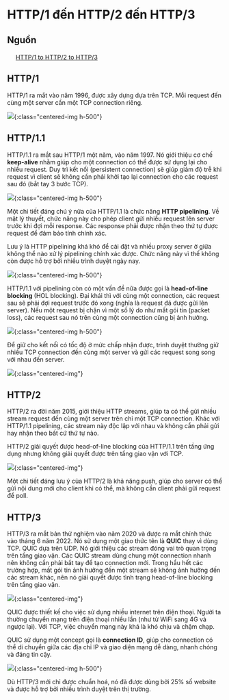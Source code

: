 # HTTP/1 đến HTTP/2 đến HTTP/3

## Nguồn

<img src="../../assets/images/bytebytego.png" width="16" height="16"/> [HTTP/1 to HTTP/2 to HTTP/3](https://www.youtube.com/watch?v=a-sBfyiXysI)

## HTTP/1

HTTP/1 ra mắt vào năm 1996, được xây dựng dựa trên TCP. Mỗi request đến cùng một server cần một TCP connection riêng.

![](../assets/ByteByteGo/http_versions/figure1.png){:class="centered-img h-500"}

## HTTP/1.1

HTTP/1.1 ra mắt sau HTTP/1 một năm, vào năm 1997. Nó giới thiệu cơ chế **keep-alive** nhằm giúp cho một connection có thể được sử dụng lại cho nhiều request. Duy trì kết nối (persistent connection) sẽ giúp giảm độ trễ khi request vì client sẽ không cần phải khởi tạo lại connection cho các request sau đó (bắt tay 3 bước TCP).

![](../assets/ByteByteGo/http_versions/figure2.png){:class="centered-img h-500"}

Một chi tiết đáng chú ý nữa của HTTP/1.1 là chức năng **HTTP pipelining**. Về mặt lý thuyết, chức năng này cho phép client gửi nhiều request lên server trước khi đợi mỗi response. Các response phải được nhận theo thứ tự được request để đảm bảo tính chính xác.

Lưu ý là HTTP pipelining khá khó để cài đặt và nhiều proxy server ở giữa không thể nào xử lý pipelining chính xác được. Chức năng này vì thế không còn được hỗ trợ bởi nhiều trình duyệt ngày nay.

![](../assets/ByteByteGo/http_versions/figure3.png){:class="centered-img h-500"}

HTTP/1.1 với pipelining còn có một vấn đề nữa được gọi là **head-of-line blocking** (HOL blocking). Đại khái thì với cùng một connection, các request sau sẽ phải đợi request trước đó xong (nghĩa là request đã được gửi lên server). Nếu một request bị chặn vì một số lý do như mất gói tin (packet loss), các request sau nó trên cùng một connection cũng bị ảnh hưởng.

![](../assets/ByteByteGo/http_versions/figure4.png){:class="centered-img h-500"}

Để giữ cho kết nối có tốc độ ở mức chấp nhận được, trình duyệt thường giữ nhiều TCP connection đến cùng một server và gửi các request song song với nhau đến server.

![](../assets/ByteByteGo/http_versions/figure5.png){:class="centered-img"}

## HTTP/2

HTTP/2 ra đời năm 2015, giới thiệu HTTP streams, giúp ta có thể gửi nhiều stream request đến cùng một server trên chỉ một TCP connection. Khác với HTTP/1.1 pipelining, các stream này độc lập với nhau và không cần phải gửi hay nhận theo bất cứ thứ tự nào. 

HTTP/2 giải quyết được head-of-line blocking của HTTP/1.1 trên tầng ứng dụng nhưng không giải quyết được trên tầng giao vận với TCP.

![](../assets/ByteByteGo/http_versions/figure6.png){:class="centered-img"}

Một chi tiết đáng lưu ý của HTTP/2 là khả năng push, giúp cho server có thể gửi nội dung mới cho client khi có thể, mà không cần client phải gửi request để poll.

## HTTP/3

HTTP/3 ra mắt bản thử nghiệm vào năm 2020 và được ra mắt chính thức vào tháng 6 năm 2022. Nó sử dụng một giao thức tên là **QUIC** thay vì dùng TCP. QUIC dựa trên UDP. Nó giới thiệu các stream đóng vai trò quan trọng trên tầng giao vận. Các QUIC stream dùng chung một connection nhanh nên không cần phải bắt tay để tạo connection mới. Trong hầu hết các trường hợp, mất gói tin ảnh hưởng đến một stream sẽ không ảnh hưởng đến các stream khác, nên nó giải quyết được tình trạng head-of-line blocking trên tầng giao vận.

![](../assets/ByteByteGo/http_versions/figure7.png){:class="centered-img"}

QUIC được thiết kế cho việc sử dụng nhiều internet trên điện thoại. Người ta thường chuyển mạng trên điện thoại nhiều lần (như từ WiFi sang 4G và ngược lại). Với TCP, việc chuyển mạng này khá là khó chịu và chậm chạp.

QUIC sử dụng một concept gọi là **connection ID**, giúp cho connection có thể di chuyển giữa các địa chỉ IP và giao diện mạng dễ dàng, nhanh chóng và đáng tin cậy.

![](../assets/ByteByteGo/http_versions/figure8.png){:class="centered-img h-500"}

Dù HTTP/3 mới chỉ được chuẩn hoá, nó đã được dùng bởi 25% số website và được hỗ trợ bởi nhiều trình duyệt trên thị trường.
